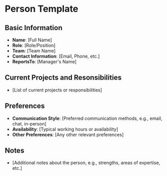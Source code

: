 # Person Template

## Basic Information
- **Name**: [Full Name]
- **Role**: [Role/Position]
- **Team**: [Team Name]
- **Contact Information**: [Email, Phone, etc.]
- **ReportsTo**: [Manager's Name]

## Current Projects and Resonsibilities
- [List of current projects or responsibilities]

## Preferences
- **Communication Style**: [Preferred communication methods, e.g., email, chat, in-person]
- **Availability**: [Typical working hours or availability]
- **Other Preferences**: [Any other relevant preferences]

## Notes
- [Additional notes about the person, e.g., strengths, areas of expertise, etc.]
